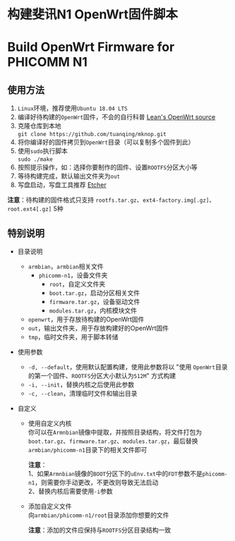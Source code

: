 # 构建斐讯N1 OpenWrt固件脚本
# Build OpenWrt Firmware for PHICOMM N1


## 使用方法

1. `Linux`环境，推荐使用`Ubuntu 18.04 LTS`
2. 编译好待构建的`OpenWrt`固件，不会的自行科普 [Lean's OpenWrt source](https://github.com/coolsnowwolf/lede "Lean's OpenWrt source")
3. 克隆仓库到本地<br>
`git clone https://github.com/tuanqing/mknop.git`
4. 将你编译好的固件拷贝到`OpenWrt`目录（可以复制多个固件到此）
5. 使用`sudo`执行脚本<br>
`sudo ./make`
6. 按照提示操作，如：选择你要制作的固件、设置`ROOTFS`分区大小等
7. 等待构建完成，默认输出文件夹为`out`
8. 写盘启动，写盘工具推荐 [Etcher](https://github.com/balena-io/etcher/releases/download/v1.5.80/balenaEtcher-Portable-1.5.80.exe)

**注意**：待构建的固件格式只支持 `rootfs.tar.gz`、`ext4-factory.img[.gz]`、`root.ext4[.gz]` 5种


## 特别说明

* 目录说明
   * `armbian`，`armbian`相关文件
      * `phicomm-n1`，设备文件夹
         * `root`，自定义文件夹
         * `boot.tar.gz`，启动分区相关文件
         * `firmware.tar.gz`，设备驱动文件
         * `modules.tar.gz`，内核模块文件
   * `openwrt`，用于存放待构建的OpenWrt固件
   * `out`，输出文件夹，用于存放构建好的OpenWrt固件
   * `tmp`，临时文件夹，用于脚本转储

* 使用参数
   * `-d, --default`，使用默认配置构建，使用此参数将以 "使用 `OpenWrt`目录的第一个固件、`ROOTFS`分区大小默认为`512M`" 方式构建 
   * `-i, --init`，替换内核之后使用此参数
   * `-c, --clean`，清理临时文件和输出目录

* 自定义
   * 使用自定义内核<br>
     你可以在`Armnbian`镜像中提取，并按照目录结构，将文件打包为 `boot.tar.gz`、`firmware.tar.gz`、`modules.tar.gz`，最后替换 `armbian/phicomm-n1`目录下的相关文件即可

     **注意**：<br>
     1、如果`Armnbian`镜像的`BOOT`分区下的`uEnv.txt`中的`FDT`参数不是`phicomm-n1`，则需要你手动更改，不更改则导致无法启动<br>
     2、替换内核后需要使用`-i`参数

   * 添加自定义文件<br>
      向`armbian/phicomm-n1/root`目录添加你想要的文件

      **注意**：添加的文件应保持与`ROOTFS`分区目录结构一致

